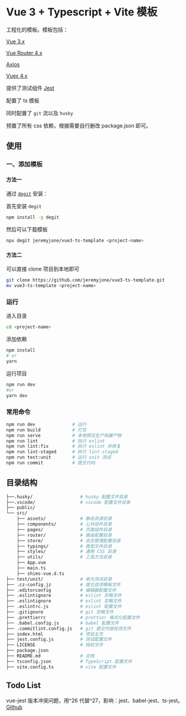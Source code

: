 # Vue 3 + Typescript + Vite 模板

工程化的模板。模板包括：

[Vue 3.x](https://github.com/vuejs/vue-next)

[Vue Router 4.x](https://github.com/vuejs/vue-router-next)

[Axios](https://github.com/axios/axios)

[Vuex 4.x](https://github.com/vuejs/vuex/tree/4.0)

提供了测试组件
[Jest](https://github.com/facebook/jest)

配置了 ts 模板

同时配置了 `git` 流以及 `husky`

预置了所有 css 依赖，根据需要自行删改 package.json 即可。

## 使用

### 一、添加模板

#### 方法一

通过 [`degit`](https://github.com/Rich-Harris/degit) 安装：

首先安装 `degit`

```sh
npm install -g degit
```

然后可以下载模板

```sh
npx degit jeremyjone/vue3-ts-template <project-name>
```

#### 方法二

可以直接 clone 项目到本地即可

```sh
git clone https://github.com/jeremyjone/vue3-ts-template.git
mv vue3-ts-template <project-name>
```

### 运行

进入目录

```sh
cd <project-name>
```

添加依赖

```sh
npm install
# or
yarn
```

运行项目

```sh
npm run dev
#or
yarn dev
```

### 常用命令

```sh
npm run dev              # 运行
npm run build            # 打包
npm run serve            # 本地预览生产构建产物
npm run lint             # 执行 eslint
npm run lint:fix         # 执行 eslint 并修复
npm run lint-staged      # 执行 lint-staged
npm run test:unit        # 运行 unit 测试
npm run commit           # 提交代码
```

## 目录结构

```sh
├──.husky/                  # husky 配置文件目录
├──.vscode/                 # vscode 配置文件目录
├── public/
└── src/
    ├── assets/             # 静态资源目录
    ├── components/         # 公共组件目录
    ├── pages/              # 页面组件目录
    ├── router/             # 路由配置目录
    ├── store/              # 状态管理配置目录
    ├── typings/            # 类型文件目录
    ├── styles/             # 通用 CSS 目录
    ├── utils/              # 工具方法目录
    ├── App.vue
    ├── main.ts
    ├── shims-vue.d.ts
├── test/unit/              # 单元测试目录
├── .cz-config.jz           # 提交选项模板文件
├── .editorconfig           # 编辑器配置文件
├── .eslintignore           # eslint 忽略文件
├── .eslintignore           # eslint 忽略文件
├── .eslintrc.js            # eslint 配置文件
├── .gitignore              # git 忽略文件
├── .prettierrc             # prettier 格式化配置文件
├── .babel.config.js        # babel 配置文件
├── .commitlint.config.js   # git 提交内容检测文件
├── index.html              # 项目主页
├── jest.config.js          # 测试配置文件
├── LICENSE                 # 授权文件
├── package.json
├── README.md               # 文档
├── tsconfig.json           # TypeScript 配置文件
├── vite.config.ts          # vite 配置文件
```

## Todo List

vue-jest 版本冲突问题，用^26 代替^27，影响：jest、babel-jest、ts-jest。[Github](https://github.com/vuejs/vue-jest/issues/351)
